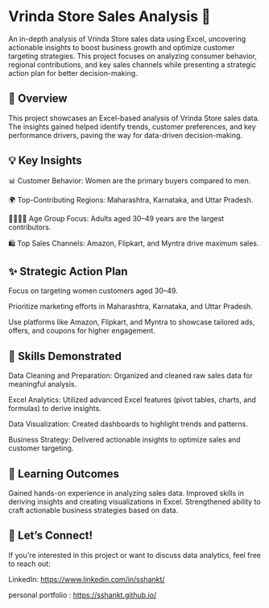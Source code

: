 # Vrinda Store Sales Analysis 🎉

An in-depth analysis of Vrinda Store sales data using Excel, uncovering actionable insights to boost business growth and optimize customer targeting strategies. This project focuses on analyzing consumer behavior, regional contributions, and key sales channels while presenting a strategic action plan for better decision-making.

## 📌 Overview

This project showcases an Excel-based analysis of Vrinda Store sales data. The insights gained helped identify trends, customer preferences, and key performance drivers, paving the way for data-driven decision-making.

## 💡 Key Insights

📊 Customer Behavior: Women are the primary buyers compared to men.

🌍 Top-Contributing Regions: Maharashtra, Karnataka, and Uttar Pradesh.

👩‍🦳👨‍🦳 Age Group Focus: Adults aged 30–49 years are the largest contributors.

🛍️ Top Sales Channels: Amazon, Flipkart, and Myntra drive maximum sales.

## ✨ Strategic Action Plan

Focus on targeting women customers aged 30–49.

Prioritize marketing efforts in Maharashtra, Karnataka, and Uttar Pradesh.

Use platforms like Amazon, Flipkart, and Myntra to showcase tailored ads, offers, and coupons for higher engagement.

## 🌟 Skills Demonstrated

Data Cleaning and Preparation: Organized and cleaned raw sales data for meaningful analysis.

Excel Analytics: Utilized advanced Excel features (pivot tables, charts, and formulas) to derive insights.

Data Visualization: Created dashboards to highlight trends and patterns.

Business Strategy: Delivered actionable insights to optimize sales and customer targeting.

## 🙌 Learning Outcomes

Gained hands-on experience in analyzing sales data.
Improved skills in deriving insights and creating visualizations in Excel.
Strengthened ability to craft actionable business strategies based on data.

## 🤝 Let’s Connect!

If you're interested in this project or want to discuss data analytics, feel free to reach out:

LinkedIn: https://www.linkedin.com/in/sshankt/

personal portfolio : https://sshankt.github.io/
